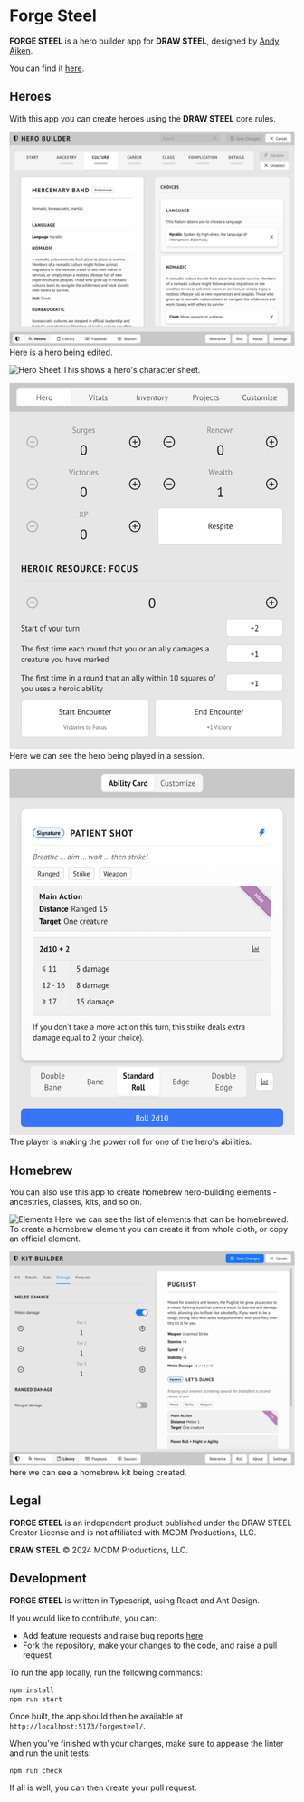 # Forge Steel

**FORGE STEEL** is a hero builder app for **DRAW STEEL**, designed by [Andy Aiken](mailto:andy.aiken@live.co.uk).

You can find it [here](https://andyaiken.github.io/forgesteel/).

## Heroes

With this app you can create heroes using the **DRAW STEEL** core rules.

![Hero Edit](./src/assets/screenshots/hero-edit.png)
Here is a hero being edited.

![Hero Sheet](./src/assets/screenshots/hero-sheet.png)
This shows a hero's character sheet.

![Hero State](./src/assets/screenshots/hero-state.png)
Here we can see the hero being played in a session.

![Hero Roll](./src/assets/screenshots/hero-roll.png)
The player is making the power roll for one of the hero's abilities.

## Homebrew

You can also use this app to create homebrew hero-building elements - ancestries, classes, kits, and so on.

![Elements](./src/assets/screenshots/elements.png)
Here we can see the list of elements that can be homebrewed. To create a homebrew element you can create it from whole cloth, or copy an official element.

![Homebrew](./src/assets/screenshots/homebrew.png)
here we can see a homebrew kit being created.

## Legal

**FORGE STEEL** is an independent product published under the DRAW STEEL Creator License and is not affiliated with MCDM Productions, LLC.

**DRAW STEEL** © 2024 MCDM Productions, LLC.

## Development

**FORGE STEEL** is written in Typescript, using React and Ant Design.

If you would like to contribute, you can:

* Add feature requests and raise bug reports [here](https://github.com/andyaiken/forgesteel/issues)
* Fork the repository, make your changes to the code, and raise a pull request

To run the app locally, run the following commands:

```
npm install
npm run start
```

Once built, the app should then be available at `http://localhost:5173/forgesteel/`.

When you've finished with your changes, make sure to appease the linter and run the unit tests:

```
npm run check
```

If all is well, you can then create your pull request.
